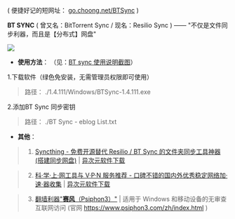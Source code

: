 ( 便捷好记的短网址： [go.choong.net/BTSync](http://go.choong.net/BTSync) )

**BT SYNC** ( 曾又名：BitTorrent Sync  / 现名：Resilio Sync ) —— "不仅是文件同步利器，而且是【分布式】网盘"

<img src="https://img.iplaysoft.com/wp-content/uploads/2013/btsync/btsync.png?raw=true"/>

- **使用方法**： （见：[BT sync 使用说明截图](https://github.com/taoste/Hello-World/tree/master/Technical%20File(PDF)/ProgramThink/BTSync/1.4.111/BT%20sync%20%E4%BD%BF%E7%94%A8%E8%AF%B4%E6%98%8E%E6%88%AA%E5%9B%BE)）

1.下载软件（绿色免安装，无需管理员权限即可使用） 

> 路径： ./1.4.111/Windows/BTSync-1.4.111.exe
  
2.添加BT Sync 同步密钥

> 路径： ./BT Sync - eblog List.txt
  
  
- **其他**：

> 1. [Syncthing - 免费开源替代 Resilio / BT Sync 的文件夹同步工具神器 (搭建同步网盘)](https://www.iplaysoft.com/syncthing.html) | [异次元软件下载](https://www.iplaysoft.com/)

> 2. [科·学·上·网工具与 V·P·N 服务推荐 - 口碑不错的国内外优秀稳定网络加·速·器收集](https://www.iplaysoft.com/fq.html)  | [异次元软件下载](https://www.iplaysoft.com/)

> 3. [翻墙利器"**赛风**（Psiphon3）"](https://github.com/taoste/Hello-World/tree/master/GFW/%E8%B5%9B%E9%A3%8E-psiphon3)  | 适用于 Windows 和移动设备的无审查互联网访问 (官网 https://www.psiphon3.com/zh/index.html )
